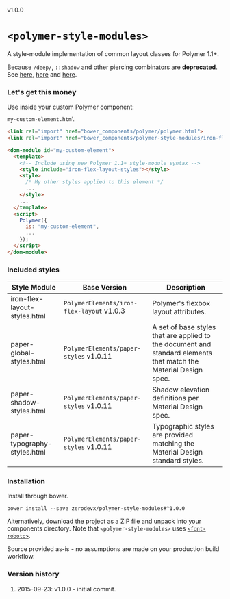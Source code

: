 v1.0.0

# `<polymer-style-modules>`

A style-module implementation of common layout classes for Polymer 1.1+.

Because `/deep/`, `::shadow` and other piercing combinators are **deprecated**.
See [here](https://www.chromestatus.com/features/6750456638341120),
[here](https://groups.google.com/a/chromium.org/forum/#!msg/blink-dev/68qSZM5QMRQ/pT2YCqZSomAJ)
and [here](https://www.w3.org/wiki/Webapps/WebComponentsApril2015Meeting).

### Let's get this money

Use inside your custom Polymer component:

`my-custom-element.html`

```html
<link rel="import" href="bower_components/polymer/polymer.html">
<link rel="import" href="bower_components/polymer-style-modules/iron-flex-layout-styles.html">

<dom-module id="my-custom-element">
  <template>
    <!-- Include using new Polymer 1.1+ style-module syntax -->
    <style include="iron-flex-layout-styles"></style>
    <style>
      /* My other styles applied to this element */
      ...
    </style>
    ...
  </template>
  <script>
    Polymer({
      is: "my-custom-element",
      ...
    });
  </script>
</dom-module>
```


### Included styles

| Style Module                 | Base Version                              | Description |
|------------------------------|-------------------------------------------|-------------|
| iron-flex-layout-styles.html | `PolymerElements/iron-flex-layout` v1.0.3 | Polymer's flexbox layout attributes. |
| paper-global-styles.html     | `PolymerElements/paper-styles` v1.0.11    | A set of base styles that are applied to the document and standard elements that match the Material Design spec. |
| paper-shadow-styles.html     | `PolymerElements/paper-styles` v1.0.11    | Shadow elevation definitions per Material Design spec. |
| paper-typography-styles.html | `PolymerElements/paper-styles` v1.0.11    | Typographic styles are provided matching the Material Design standard styles. |


### Installation

Install through bower.

    bower install --save zerodevx/polymer-style-modules#^1.0.0

Alternatively, download the project as a ZIP file and unpack into your
components directory. Note that `<polymer-style-modules>` uses
[`<font-roboto>`](https://github.com/PolymerElements/font-roboto).

Source provided as-is - no assumptions are made on your production build
workflow.


### Version history

1. 2015-09-23: v1.0.0 - initial commit.

